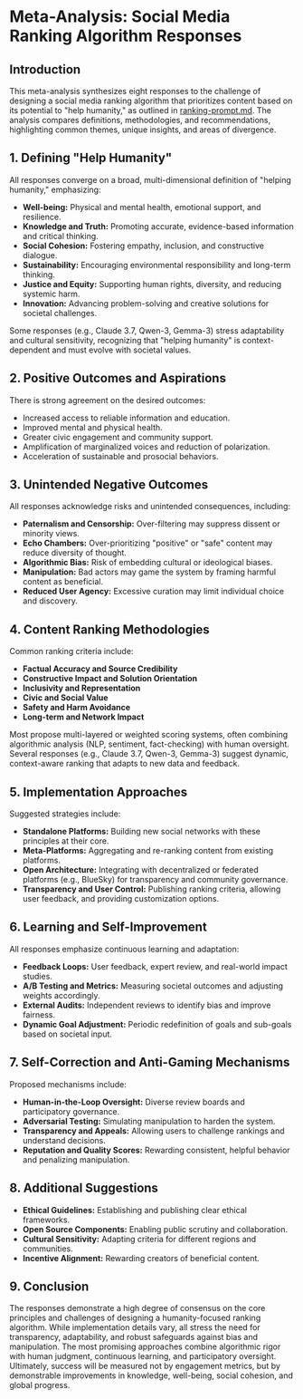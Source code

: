 # Meta-Analysis: Social Media Ranking Algorithm Responses

## Introduction
This meta-analysis synthesizes eight responses to the challenge of designing a social media ranking algorithm that prioritizes content based on its potential to "help humanity," as outlined in [ranking-prompt.md](../ranking-prompt.md). The analysis compares definitions, methodologies, and recommendations, highlighting common themes, unique insights, and areas of divergence.

## 1. Defining "Help Humanity"
All responses converge on a broad, multi-dimensional definition of "helping humanity," emphasizing:
- **Well-being:** Physical and mental health, emotional support, and resilience.
- **Knowledge and Truth:** Promoting accurate, evidence-based information and critical thinking.
- **Social Cohesion:** Fostering empathy, inclusion, and constructive dialogue.
- **Sustainability:** Encouraging environmental responsibility and long-term thinking.
- **Justice and Equity:** Supporting human rights, diversity, and reducing systemic harm.
- **Innovation:** Advancing problem-solving and creative solutions for societal challenges.

Some responses (e.g., Claude 3.7, Qwen-3, Gemma-3) stress adaptability and cultural sensitivity, recognizing that "helping humanity" is context-dependent and must evolve with societal values.

## 2. Positive Outcomes and Aspirations
There is strong agreement on the desired outcomes:
- Increased access to reliable information and education.
- Improved mental and physical health.
- Greater civic engagement and community support.
- Amplification of marginalized voices and reduction of polarization.
- Acceleration of sustainable and prosocial behaviors.

## 3. Unintended Negative Outcomes
All responses acknowledge risks and unintended consequences, including:
- **Paternalism and Censorship:** Over-filtering may suppress dissent or minority views.
- **Echo Chambers:** Over-prioritizing "positive" or "safe" content may reduce diversity of thought.
- **Algorithmic Bias:** Risk of embedding cultural or ideological biases.
- **Manipulation:** Bad actors may game the system by framing harmful content as beneficial.
- **Reduced User Agency:** Excessive curation may limit individual choice and discovery.

## 4. Content Ranking Methodologies
Common ranking criteria include:
- **Factual Accuracy and Source Credibility**
- **Constructive Impact and Solution Orientation**
- **Inclusivity and Representation**
- **Civic and Social Value**
- **Safety and Harm Avoidance**
- **Long-term and Network Impact**

Most propose multi-layered or weighted scoring systems, often combining algorithmic analysis (NLP, sentiment, fact-checking) with human oversight. Several responses (e.g., Claude 3.7, Qwen-3, Gemma-3) suggest dynamic, context-aware ranking that adapts to new data and feedback.

## 5. Implementation Approaches
Suggested strategies include:
- **Standalone Platforms:** Building new social networks with these principles at their core.
- **Meta-Platforms:** Aggregating and re-ranking content from existing platforms.
- **Open Architecture:** Integrating with decentralized or federated platforms (e.g., BlueSky) for transparency and community governance.
- **Transparency and User Control:** Publishing ranking criteria, allowing user feedback, and providing customization options.

## 6. Learning and Self-Improvement
All responses emphasize continuous learning and adaptation:
- **Feedback Loops:** User feedback, expert review, and real-world impact studies.
- **A/B Testing and Metrics:** Measuring societal outcomes and adjusting weights accordingly.
- **External Audits:** Independent reviews to identify bias and improve fairness.
- **Dynamic Goal Adjustment:** Periodic redefinition of goals and sub-goals based on societal input.

## 7. Self-Correction and Anti-Gaming Mechanisms
Proposed mechanisms include:
- **Human-in-the-Loop Oversight:** Diverse review boards and participatory governance.
- **Adversarial Testing:** Simulating manipulation to harden the system.
- **Transparency and Appeals:** Allowing users to challenge rankings and understand decisions.
- **Reputation and Quality Scores:** Rewarding consistent, helpful behavior and penalizing manipulation.

## 8. Additional Suggestions
- **Ethical Guidelines:** Establishing and publishing clear ethical frameworks.
- **Open Source Components:** Enabling public scrutiny and collaboration.
- **Cultural Sensitivity:** Adapting criteria for different regions and communities.
- **Incentive Alignment:** Rewarding creators of beneficial content.

## 9. Conclusion
The responses demonstrate a high degree of consensus on the core principles and challenges of designing a humanity-focused ranking algorithm. While implementation details vary, all stress the need for transparency, adaptability, and robust safeguards against bias and manipulation. The most promising approaches combine algorithmic rigor with human judgment, continuous learning, and participatory oversight. Ultimately, success will be measured not by engagement metrics, but by demonstrable improvements in knowledge, well-being, social cohesion, and global progress.
